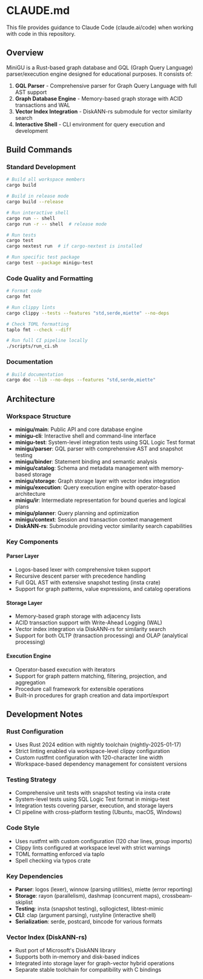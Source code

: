 # CLAUDE.md

This file provides guidance to Claude Code (claude.ai/code) when working with code in this repository.

## Overview

MiniGU is a Rust-based graph database and GQL (Graph Query Language) parser/execution engine designed for educational purposes. It consists of:

1. **GQL Parser** - Comprehensive parser for Graph Query Language with full AST support
2. **Graph Database Engine** - Memory-based graph storage with ACID transactions and WAL
3. **Vector Index Integration** - DiskANN-rs submodule for vector similarity search
4. **Interactive Shell** - CLI environment for query execution and development

## Build Commands

### Standard Development
```bash
# Build all workspace members
cargo build

# Build in release mode
cargo build --release

# Run interactive shell
cargo run -- shell
cargo run -r -- shell  # release mode

# Run tests
cargo test
cargo nextest run  # if cargo-nextest is installed

# Run specific test package
cargo test --package minigu-test
```

### Code Quality and Formatting
```bash
# Format code
cargo fmt

# Run clippy lints
cargo clippy --tests --features "std,serde,miette" --no-deps

# Check TOML formatting
taplo fmt --check --diff

# Run full CI pipeline locally
./scripts/run_ci.sh
```

### Documentation
```bash
# Build documentation
cargo doc --lib --no-deps --features "std,serde,miette"
```

## Architecture

### Workspace Structure
- **minigu/main**: Public API and core database engine
- **minigu-cli**: Interactive shell and command-line interface
- **minigu-test**: System-level integration tests using SQL Logic Test format
- **minigu/parser**: GQL parser with comprehensive AST and snapshot testing
- **minigu/binder**: Statement binding and semantic analysis
- **minigu/catalog**: Schema and metadata management with memory-based storage
- **minigu/storage**: Graph storage layer with vector index integration
- **minigu/execution**: Query execution engine with operator-based architecture
- **minigu/ir**: Intermediate representation for bound queries and logical plans
- **minigu/planner**: Query planning and optimization
- **minigu/context**: Session and transaction context management
- **DiskANN-rs**: Submodule providing vector similarity search capabilities

### Key Components

#### Parser Layer
- Logos-based lexer with comprehensive token support
- Recursive descent parser with precedence handling
- Full GQL AST with extensive snapshot testing (insta crate)
- Support for graph patterns, value expressions, and catalog operations

#### Storage Layer
- Memory-based graph storage with adjacency lists
- ACID transaction support with Write-Ahead Logging (WAL)
- Vector index integration via DiskANN-rs for similarity search
- Support for both OLTP (transaction processing) and OLAP (analytical processing)

#### Execution Engine
- Operator-based execution with iterators
- Support for graph pattern matching, filtering, projection, and aggregation
- Procedure call framework for extensible operations
- Built-in procedures for graph creation and data import/export

## Development Notes

### Rust Configuration
- Uses Rust 2024 edition with nightly toolchain (nightly-2025-01-17)
- Strict linting enabled via workspace-level clippy configuration
- Custom rustfmt configuration with 120-character line width
- Workspace-based dependency management for consistent versions

### Testing Strategy
- Comprehensive unit tests with snapshot testing via insta crate
- System-level tests using SQL Logic Test format in minigu-test
- Integration tests covering parser, execution, and storage layers
- CI pipeline with cross-platform testing (Ubuntu, macOS, Windows)

### Code Style
- Uses rustfmt with custom configuration (120 char lines, group imports)
- Clippy lints configured at workspace level with strict warnings
- TOML formatting enforced via taplo
- Spell checking via typos crate

### Key Dependencies
- **Parser**: logos (lexer), winnow (parsing utilities), miette (error reporting)
- **Storage**: rayon (parallelism), dashmap (concurrent maps), crossbeam-skiplist
- **Testing**: insta (snapshot testing), sqllogictest, libtest-mimic
- **CLI**: clap (argument parsing), rustyline (interactive shell)
- **Serialization**: serde, postcard, bincode for various formats

### Vector Index (DiskANN-rs)
- Rust port of Microsoft's DiskANN library
- Supports both in-memory and disk-based indices
- Integrated into storage layer for graph-vector hybrid operations
- Separate stable toolchain for compatibility with C bindings